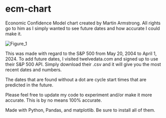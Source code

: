 # ecm-chart
Economic Confidence Model chart created by Martin Armstrong. All rights go to him as I simply wanted to see future dates and how accurate I could make it.

![Figure_1](https://github.com/johnlitz/ecm-chart/assets/165066637/99f08252-5f80-47d1-aee0-5d9518454b32)


This was made with regard to the S&P 500 from May 20, 2004 to April 1, 2024.
To add future dates, I visited twelvedata.com and signed up to use their S&P 500 API. Simply download their .csv and it will give you the most recent dates and numbers.

The dates that are found without a dot are cycle start times that are predicted in the future.

Please feel free to update my code to experiment and/or make it more accurate. This is by no means 100% accurate.

Made with Python, Pandas, and matplotlib. Be sure to install all of them.
